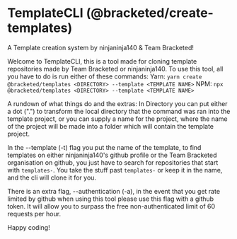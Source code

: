 # TemplateCLI (@bracketed/create-templates)

A Template creation system by ninjaninja140 & Team Bracketed!

Welcome to TemplateCLI, this is a tool made for cloning template repositories made by Team Bracketed or ninjaninja140.
To use this tool, all you have to do is run either of these commands:
Yarn: `yarn create @bracketed/templates <DIRECTORY> --template <TEMPLATE NAME>`
NPM: `npx @bracketed/templates <DIRECTORY> --template <TEMPLATE NAME>`

A rundown of what things do and the extras:
In Directory you can put either a dot (".") to transform the local directory that the command was ran into the template project, or you can supply a name for the project, where the name of the project will be made into a folder which will contain the template project.

In the --template (-t) flag you put the name of the template, to find templates on either ninjaninja140's github profile or the Team Bracketed organisation on github, you just have to search for repositories that start with `templates-`. You take the stuff past `templates-` or keep it in the name, and the cli will clone it for you.

There is an extra flag, --authentication (-a), in the event that you get rate limited by github when using this tool please use this flag with a github token. It will allow you to surpass the free non-authenticated limit of 60 requests per hour.

Happy coding!
